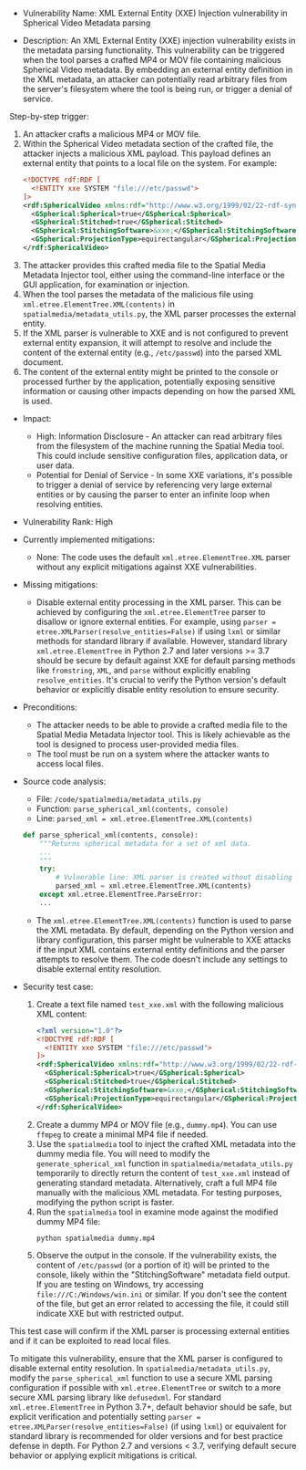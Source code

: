 - Vulnerability Name: XML External Entity (XXE) Injection vulnerability in Spherical Video Metadata parsing

- Description:
An XML External Entity (XXE) injection vulnerability exists in the metadata parsing functionality. This vulnerability can be triggered when the tool parses a crafted MP4 or MOV file containing malicious Spherical Video metadata. By embedding an external entity definition in the XML metadata, an attacker can potentially read arbitrary files from the server's filesystem where the tool is being run, or trigger a denial of service.

Step-by-step trigger:
1. An attacker crafts a malicious MP4 or MOV file.
2. Within the Spherical Video metadata section of the crafted file, the attacker injects a malicious XML payload. This payload defines an external entity that points to a local file on the system. For example:
   ```xml
   <!DOCTYPE rdf:RDF [
     <!ENTITY xxe SYSTEM "file:///etc/passwd">
   ]>
   <rdf:SphericalVideo xmlns:rdf="http://www.w3.org/1999/02/22-rdf-syntax-ns#" xmlns:GSpherical="http://ns.google.com/videos/1.0/spherical/">
     <GSpherical:Spherical>true</GSpherical:Spherical>
     <GSpherical:Stitched>true</GSpherical:Stitched>
     <GSpherical:StitchingSoftware>&xxe;</GSpherical:StitchingSoftware>
     <GSpherical:ProjectionType>equirectangular</GSpherical:ProjectionType>
   </rdf:SphericalVideo>
   ```
3. The attacker provides this crafted media file to the Spatial Media Metadata Injector tool, either using the command-line interface or the GUI application, for examination or injection.
4. When the tool parses the metadata of the malicious file using `xml.etree.ElementTree.XML(contents)` in `spatialmedia/metadata_utils.py`, the XML parser processes the external entity.
5. If the XML parser is vulnerable to XXE and is not configured to prevent external entity expansion, it will attempt to resolve and include the content of the external entity (e.g., `/etc/passwd`) into the parsed XML document.
6. The content of the external entity might be printed to the console or processed further by the application, potentially exposing sensitive information or causing other impacts depending on how the parsed XML is used.

- Impact:
    - High: Information Disclosure - An attacker can read arbitrary files from the filesystem of the machine running the Spatial Media tool. This could include sensitive configuration files, application data, or user data.
    - Potential for Denial of Service - In some XXE variations, it's possible to trigger a denial of service by referencing very large external entities or by causing the parser to enter an infinite loop when resolving entities.

- Vulnerability Rank: High

- Currently implemented mitigations:
    - None: The code uses the default `xml.etree.ElementTree.XML` parser without any explicit mitigations against XXE vulnerabilities.

- Missing mitigations:
    - Disable external entity processing in the XML parser. This can be achieved by configuring the `xml.etree.ElementTree` parser to disallow or ignore external entities. For example, using `parser = etree.XMLParser(resolve_entities=False)` if using `lxml` or similar methods for standard library if available. However, standard library `xml.etree.ElementTree` in Python 2.7 and later versions >= 3.7 should be secure by default against XXE for default parsing methods like `fromstring`, `XML`, and `parse` without explicitly enabling `resolve_entities`. It's crucial to verify the Python version's default behavior or explicitly disable entity resolution to ensure security.

- Preconditions:
    - The attacker needs to be able to provide a crafted media file to the Spatial Media Metadata Injector tool. This is likely achievable as the tool is designed to process user-provided media files.
    - The tool must be run on a system where the attacker wants to access local files.

- Source code analysis:
    - File: `/code/spatialmedia/metadata_utils.py`
    - Function: `parse_spherical_xml(contents, console)`
    - Line: `parsed_xml = xml.etree.ElementTree.XML(contents)`

    ```python
    def parse_spherical_xml(contents, console):
        """Returns spherical metadata for a set of xml data.
        ...
        """
        try:
            # Vulnerable line: XML parser is created without disabling external entity resolution
            parsed_xml = xml.etree.ElementTree.XML(contents)
        except xml.etree.ElementTree.ParseError:
        ...
    ```
    - The `xml.etree.ElementTree.XML(contents)` function is used to parse the XML metadata. By default, depending on the Python version and library configuration, this parser might be vulnerable to XXE attacks if the input XML contains external entity definitions and the parser attempts to resolve them. The code doesn't include any settings to disable external entity resolution.

- Security test case:
    1. Create a text file named `test_xxe.xml` with the following malicious XML content:
       ```xml
       <?xml version="1.0"?>
       <!DOCTYPE rdf:RDF [
         <!ENTITY xxe SYSTEM "file:///etc/passwd">
       ]>
       <rdf:SphericalVideo xmlns:rdf="http://www.w3.org/1999/02/22-rdf-syntax-ns#" xmlns:GSpherical="http://ns.google.com/videos/1.0/spherical/">
         <GSpherical:Spherical>true</GSpherical:Spherical>
         <GSpherical:Stitched>true</GSpherical:Stitched>
         <GSpherical:StitchingSoftware>&xxe;</GSpherical:StitchingSoftware>
         <GSpherical:ProjectionType>equirectangular</GSpherical:ProjectionType>
       </rdf:SphericalVideo>
       ```
    2. Create a dummy MP4 or MOV file (e.g., `dummy.mp4`). You can use `ffmpeg` to create a minimal MP4 file if needed.
    3. Use the `spatialmedia` tool to inject the crafted XML metadata into the dummy media file. You will need to modify the `generate_spherical_xml` function in `spatialmedia/metadata_utils.py` temporarily to directly return the content of `test_xxe.xml` instead of generating standard metadata.  Alternatively, craft a full MP4 file manually with the malicious XML metadata. For testing purposes, modifying the python script is faster.
    4. Run the `spatialmedia` tool in examine mode against the modified dummy MP4 file:
       ```bash
       python spatialmedia dummy.mp4
       ```
    5. Observe the output in the console. If the vulnerability exists, the content of `/etc/passwd` (or a portion of it) will be printed to the console, likely within the "StitchingSoftware" metadata field output. If you are testing on Windows, try accessing `file:///C:/Windows/win.ini` or similar. If you don't see the content of the file, but get an error related to accessing the file, it could still indicate XXE but with restricted output.

This test case will confirm if the XML parser is processing external entities and if it can be exploited to read local files.

To mitigate this vulnerability, ensure that the XML parser is configured to disable external entity resolution. In `spatialmedia/metadata_utils.py`, modify the `parse_spherical_xml` function to use a secure XML parsing configuration if possible with `xml.etree.ElementTree` or switch to a more secure XML parsing library like `defusedxml`. For standard `xml.etree.ElementTree` in Python 3.7+, default behavior should be safe, but explicit verification and potentially setting `parser = etree.XMLParser(resolve_entities=False)` (if using `lxml`) or equivalent for standard library is recommended for older versions and for best practice defense in depth. For Python 2.7 and versions < 3.7, verifying default secure behavior or applying explicit mitigations is critical.